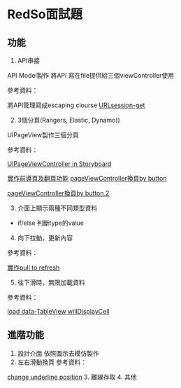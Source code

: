 # RedSo面試題

## 功能
1. API串接

API Model製作
將API 寫在file提供給三個viewController使用

參考資料：

將API管理寫成escaping clourse
[URLsession-get](https://medium.com/@jerrywang0420/urlsession-教學-swift-3-ios-part-2-a17b2d4cc056)

2. 3個分頁(Rangers, Elastic, Dynamo))

UIPageView製作三個分頁

參考資料：

[UIPageViewController in Storyboard](https://www.youtube.com/watch?v=fIkfBfsjOUo)

[實作前導頁及翻頁功能](https://medium.com/@mikru168/ios-使用-pageviewcontroller-pagecontrol-來實作前導頁的功能-fbb1ad7e5bad)
[pageViewController換頁by button](https://stackoverflow.com/questions/55847188/swift-change-uipageviewcontroller-view-on-button-click)

[pageViewController換頁by button.2](https://stackoverflow.com/questions/48787043/how-to-change-uipageviewcontroller-vcs-by-uibutton-swift-4-0)

3. 介面上顯示兩種不同類型資料

* if/else 判斷type的value

4. 向下拉動，更新內容

參考資料：

[實作pull to refresh](https://medium.com/@JJeremy.XUE/swift-玩玩-下拉刷新-uirefreshcontrol-a77d09847b3c)

5. 往下滑時，無限加載資料

參考資料：

[load data-TableView willDisplayCell](https://stackoverflow.com/questions/34588837/uitableview-load-more-when-scrolling-to-bottom)


## 進階功能
1. 設計介面
依照圖示去模仿製作
2. 左右滑動換頁
參考資料：

[change underline position](https://stackoverflow.com/questions/58165343/change-position-uibutton-with-animation-swift)
3. 離線存取
4. 其他
